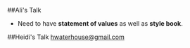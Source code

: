 ##Ali's Talk
* Need to have **statement of values** as well as **style book**.

##Heidi's Talk
hwaterhouse@gmail.com